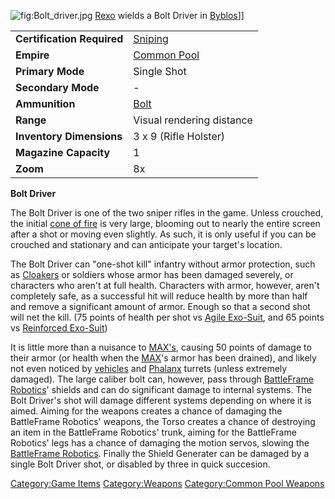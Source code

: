 ![](Bolt_driver.jpg "fig:Bolt_driver.jpg") [Rexo](Rexo "wikilink")
wields a Bolt Driver in [Byblos](Byblos "wikilink")\]\]

|                            |                                       |
|----------------------------|---------------------------------------|
| **Certification Required** | [Sniping](Sniping "wikilink")         |
| **Empire**                 | [Common Pool](Common_Pool "wikilink") |
| **Primary Mode**           | Single Shot                           |
| **Secondary Mode**         | \-                                    |
| **Ammunition**             | [Bolt](Bolt "wikilink")               |
| **Range**                  | Visual rendering distance             |
| **Inventory Dimensions**   | 3 x 9 (Rifle Holster)                 |
| **Magazine Capacity**      | 1                                     |
| **Zoom**                   | 8x                                    |

**Bolt Driver**

The Bolt Driver is one of the two sniper rifles in the game. Unless
crouched, the initial [cone of fire](cone_of_fire "wikilink") is very
large, blooming out to nearly the entire screen after a shot or moving
even slightly. As such, it is only useful if you can be crouched and
stationary and can anticipate your target's location.

The Bolt Driver can "one-shot kill" infantry without armor protection,
such as [Cloakers](Infiltrator "wikilink") or soldiers whose armor has
been damaged severely, or characters who aren't at full health.
Characters with armor, however, aren't completely safe, as a successful
hit will reduce health by more than half and remove a significant amount
of armor. Enough so that a second shot will net the kill. (75 points of
health per shot vs [Agile Exo-Suit](Agile_Exo-Suit "wikilink"), and 65
points vs [Reinforced Exo-Suit](Reinforced_Exo-Suit "wikilink"))

It is little more than a nuisance to
[MAX's](Mechanized_Armored_Exo-Suit "wikilink"), causing 50 points of
damage to their armor (or health when the
[MAX](Mechanized_Armored_Exo-Suit "wikilink")'s armor has been drained),
and likely not even noticed by [vehicles](Vehicle_Index "wikilink") and
[Phalanx](Phalanx "wikilink") turrets (unless extremely damaged). The
large caliber bolt can, however, pass through [BattleFrame
Robotics](BattleFrame_Robotics "wikilink")' shields and can do
significant damage to internal systems. The Bolt Driver's shot will
damage different systems depending on where it is aimed. Aiming for the
weapons creates a chance of damaging the BattleFrame Robotics' weapons,
the Torso creates a chance of destroying an item in the BattleFrame
Robotics' trunk, aiming for the BattleFrame Robotics' legs has a chance
of damaging the motion servos, slowing the [BattleFrame
Robotics](BattleFrame_Robotics "wikilink"). Finally the Shield Generater
can be damaged by a single Bolt Driver shot, or disabled by three in
quick succesion.

[Category:Game Items](Category:Game_Items "wikilink")
[Category:Weapons](Category:Weapons "wikilink") [Category:Common Pool
Weapons](Category:Common_Pool_Weapons "wikilink")